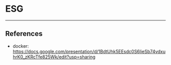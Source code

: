 # ESG

---
## References
* docker: https://docs.google.com/presentation/d/1BdtUhk5EEsdc0S6lieSb74vdxuhrK0_zKRcTfe825Wk/edit?usp=sharing
